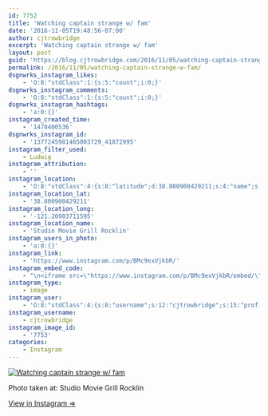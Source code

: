 ```yaml
---
id: 7752
title: 'Watching captain strange w/ fam'
date: '2016-11-05T19:48:56-07:00'
author: cjtrowbridge
excerpt: 'Watching captain strange w/ fam'
layout: post
guid: 'https://blog.cjtrowbridge.com/2016/11/05/watching-captain-strange-w-fam/'
permalink: /2016/11/05/watching-captain-strange-w-fam/
dsgnwrks_instagram_likes:
    - 'O:8:"stdClass":1:{s:5:"count";i:0;}'
dsgnwrks_instagram_comments:
    - 'O:8:"stdClass":1:{s:5:"count";i:0;}'
dsgnwrks_instagram_hashtags:
    - 'a:0:{}'
instagram_created_time:
    - '1478400536'
dsgnwrks_instagram_id:
    - '1377245981465003729_41872995'
instagram_filter_used:
    - Ludwig
instagram_attribution:
    - ''
instagram_location:
    - 'O:8:"stdClass":4:{s:8:"latitude";d:38.800900429211;s:4:"name";s:26:"Studio Movie Grill Rocklin";s:9:"longitude";d:-121.20903711595;s:2:"id";i:515163015;}'
instagram_location_lat:
    - '38.800900429211'
instagram_location_long:
    - '-121.20903711595'
instagram_location_name:
    - 'Studio Movie Grill Rocklin'
instagram_users_in_photo:
    - 'a:0:{}'
instagram_link:
    - 'https://www.instagram.com/p/BMc9exVjkbR/'
instagram_embed_code:
    - "\n<iframe src=\"https://www.instagram.com/p/BMc9exVjkbR/embed/\" width=\"612\" height=\"710\" frameborder=\"0\" scrolling=\"no\" allowtransparency=\"true\" class=\"insta-image-embed\"></iframe>\n"
instagram_type:
    - image
instagram_user:
    - 'O:8:"stdClass":4:{s:8:"username";s:12:"cjtrowbridge";s:15:"profile_picture";s:96:"https://scontent.cdninstagram.com/t51.2885-19/s150x150/13724650_1188772791164794_142557231_a.jpg";s:2:"id";s:8:"41872995";s:9:"full_name";s:13:"CJ Trowbridge";}'
instagram_username:
    - cjtrowbridge
instagram_image_id:
    - '7753'
categories:
    - Instagram
---
```


[![Watching captain strange w/ fam](https://blog.cjtrowbridge.com/wp-content/uploads/2016/11/1478400536-1-1.jpg)](https://www.instagram.com/p/BMc9exVjkbR/)

Photo taken at: Studio Movie Grill Rocklin

[View in Instagram ⇒](https://www.instagram.com/p/BMc9exVjkbR/)